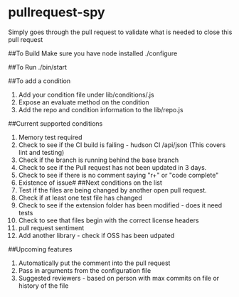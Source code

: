 pullrequest-spy
===============

Simply goes through the pull request to validate what is needed to close this pull request

##To Build
Make sure you have node installed
./configure

##To Run
./bin/start

##To add a condition
1. Add your condition file under lib/conditions/<name>.js
2. Expose an evaluate method on the condition
3. Add the repo and condition information to the lib/repo.js


##Current supported conditions
1. Memory test required
2. Check to see if the CI build is failing - hudson CI <server-ur>/api/json (This covers lint and testing)
3. Check if the branch is running behind the base branch
4. Check to see if the Pull request has not been updated in 3 days.
5. Check to see if there is no comment saying "r+" or "code complete"
6. Existence of issue#
##Next conditions on the list
1. Test if the files are being changed by another open pull request.
2. Check if at least one test file has changed
3. Check to see if the extension folder has been modified - does it need tests
4. Check to see that files begin with the correct license headers
5. pull request sentiment
6. Add another library - check if OSS has been udpated

##Upcoming features
1. Automatically put the comment into the pull request
2. Pass in arguments from the configuration file
3. Suggested reviewers - based on person with max commits on file or history of the file
